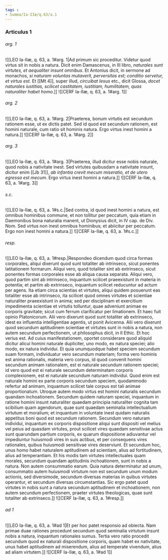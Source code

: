 ```yaml
---
tags : 
- Summa/Ia-IIæ/q.63/a.1
---
```


### Articulus 1

###### arg. 1
![[LEO Ia-IIæ, q. 63, a. 1#arg. 1|Ad primum sic proceditur. Videtur quod virtus sit in nobis a natura. Dicit enim Damascenus, in III libro, *naturales sunt virtutes, et aequaliter insunt omnibus*. Et Antonius dicit, in sermone ad monachos, *si naturam voluntas mutaverit, perversitas est; conditio servetur, et virtus est*. Et [[Mt 4]], super illud, *circuibat Iesus* etc., dicit Glossa, *docet naturales iustitias, scilicet castitatem, iustitiam, humilitatem, quas naturaliter habet homo*.]]
![[CERF Ia-IIæ, q. 63, a. 1#arg. 1]]

###### arg. 2
![[LEO Ia-IIæ, q. 63, a. 1#arg. 2|Praeterea, bonum virtutis est secundum rationem esse, ut ex dictis patet. Sed id quod est secundum rationem, est homini naturale, cum ratio sit hominis natura. Ergo virtus inest homini a natura.]]
![[CERF Ia-IIæ, q. 63, a. 1#arg. 2]]

###### arg. 3
![[LEO Ia-IIæ, q. 63, a. 1#arg. 3|Praeterea, illud dicitur esse nobis naturale, quod nobis a nativitate inest. Sed virtutes quibusdam a nativitate insunt, dicitur enim [[Jb 31]], *ab infantia crevit mecum miseratio, et de utero egressa est mecum*. Ergo virtus inest homini a natura.]]
![[CERF Ia-IIæ, q. 63, a. 1#arg. 3]]

###### s.c.
![[LEO Ia-IIæ, q. 63, a. 1#s.c.|Sed contra, id quod inest homini a natura, est omnibus hominibus commune, et non tollitur per peccatum, quia etiam in Daemonibus bona naturalia manent, ut Dionysius dicit, in IV cap. de Div. Nom. Sed virtus non inest omnibus hominibus; et abiicitur per peccatum. Ergo non inest homini a natura.]]
![[CERF Ia-IIæ, q. 63, a. 1#s.c.]]

###### resp.
![[LEO Ia-IIæ, q. 63, a. 1#resp.|Respondeo dicendum quod circa formas corporales, aliqui dixerunt quod sunt totaliter ab intrinseco, sicut ponentes latitationem formarum. Aliqui vero, quod totaliter sint ab extrinseco, sicut ponentes formas corporales esse ab aliqua causa separata. Aliqui vero, quod partim sint ab intrinseco, inquantum scilicet praeexistunt in materia in potentia; et partim ab extrinseco, inquantum scilicet reducuntur ad actum per agens. Ita etiam circa scientias et virtutes, aliqui quidem posuerunt eas totaliter esse ab intrinseco, ita scilicet quod omnes virtutes et scientiae naturaliter praeexistunt in anima; sed per disciplinam et exercitium impedimenta scientiae et virtutis tolluntur, quae adveniunt animae ex corporis gravitate; sicut cum ferrum clarificatur per limationem. Et haec fuit opinio Platonicorum. Alii vero dixerunt quod sunt totaliter ab extrinseco, idest ex influentia intelligentiae agentis, ut ponit Avicenna. Alii vero dixerunt quod secundum aptitudinem scientiae et virtutes sunt in nobis a natura, non autem secundum perfectionem, ut philosophus dicit, in II Ethic. Et hoc verius est. Ad cuius manifestationem, oportet considerare quod aliquid dicitur alicui homini naturale dupliciter, uno modo, ex natura speciei; alio modo, ex natura individui. Et quia unumquodque habet speciem secundum suam formam, individuatur vero secundum materiam; forma vero hominis est anima rationalis, materia vero corpus, id quod convenit homini secundum animam rationalem, est ei naturale secundum rationem speciei; id vero quod est ei naturale secundum determinatam corporis complexionem, est ei naturale secundum naturam individui. Quod enim est naturale homini ex parte corporis secundum speciem, quodammodo refertur ad animam, inquantum scilicet tale corpus est tali animae proportionatum. Utroque autem modo virtus est homini naturalis secundum quandam inchoationem. Secundum quidem naturam speciei, inquantum in ratione homini insunt naturaliter quaedam principia naturaliter cognita tam scibilium quam agendorum, quae sunt quaedam seminalia intellectualium virtutum et moralium; et inquantum in voluntate inest quidam naturalis appetitus boni quod est secundum rationem. Secundum vero naturam individui, inquantum ex corporis dispositione aliqui sunt dispositi vel melius vel peius ad quasdam virtutes, prout scilicet vires quaedam sensitivae actus sunt quarundam partium corporis, ex quarum dispositione adiuvantur vel impediuntur huiusmodi vires in suis actibus, et per consequens vires rationales, quibus huiusmodi sensitivae vires deserviunt. Et secundum hoc, unus homo habet naturalem aptitudinem ad scientiam, alius ad fortitudinem, alius ad temperantiam. Et his modis tam virtutes intellectuales quam morales, secundum quandam aptitudinis inchoationem, sunt in nobis a natura. Non autem consummatio earum. Quia natura determinatur ad unum, consummatio autem huiusmodi virtutum non est secundum unum modum actionis, sed diversimode, secundum diversas materias in quibus virtutes operantur, et secundum diversas circumstantias. Sic ergo patet quod virtutes in nobis sunt a natura secundum aptitudinem et inchoationem, non autem secundum perfectionem, praeter virtutes theologicas, quae sunt totaliter ab extrinseco.]]
![[CERF Ia-IIæ, q. 63, a. 1#resp.]]

###### ad 1
![[LEO Ia-IIæ, q. 63, a. 1#ad 1|Et per hoc patet responsio ad obiecta. Nam primae duae rationes procedunt secundum quod seminalia virtutum insunt nobis a natura, inquantum rationales sumus. Tertia vero ratio procedit secundum quod ex naturali dispositione corporis, quam habet ex nativitate, unus habet aptitudinem ad miserendum, alius ad temperate vivendum, alius ad aliam virtutem.]]
![[CERF Ia-IIæ, q. 63, a. 1#ad 1]]

